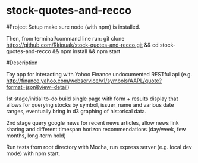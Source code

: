 # stock-quotes-and-recco

#Project Setup
make sure node (with npm) is installed.

Then, from terminal/command line run:
git clone https://github.com/Rkiouak/stock-quotes-and-recco.git &&
cd stock-quotes-and-recco &&
npm install && npm start

#Description

Toy app for interacting with Yahoo Finance undocumented RESTful api (e.g. http://finance.yahoo.com/webservice/v1/symbols/AAPL/quote?format=json&view=detail)

1st stage/initial to-do build single page with form + results display that allows for querying stocks by symbol, issuer_name and various
date ranges, eventually bring in d3 graphing of historical data.

2nd stage query google news for recent news articles, allow news link sharing and different timespan horizon recommendations (day/week, few months, long-term hold)

Run tests from root directory with Mocha, run express server (e.g. local dev mode) with npm start.
